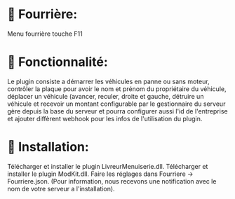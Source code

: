 # :red_car:  Fourrière:
Menu fourrière touche F11
# :closed_book: Fonctionnalité:
Le plugin consiste a démarrer les véhicules en panne ou sans moteur, contrôler la plaque pour avoir le nom et prénom du propriétaire du véhicule, déplacer un véhicule (avancer, reculer, droite et gauche, détruire un véhicule et recevoir un montant configurable par le gestionnaire du serveur gère depuis la base du serveur et pourra configurer aussi  l'id de l'entreprise et ajouter diffèrent webhook pour les infos de l'utilisation du plugin.
# :hammer: Installation:
Télécharger et installer le plugin LivreurMenuiserie.dll.
Télécharger et installer le plugin ModKit.dll.
Faire les réglages dans Fourriere -> Fourriere.json.
(Pour information, nous recevons une notification avec le nom de votre serveur a l'installation).
